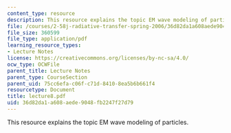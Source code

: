 ```yaml
---
content_type: resource
description: This resource explains the topic EM wave modeling of particles.
file: /courses/2-58j-radiative-transfer-spring-2006/36d82da1a608aede9048fb2247f27d79_lecture8.pdf
file_size: 360599
file_type: application/pdf
learning_resource_types:
- Lecture Notes
license: https://creativecommons.org/licenses/by-nc-sa/4.0/
ocw_type: OCWFile
parent_title: Lecture Notes
parent_type: CourseSection
parent_uid: 75cc6efa-c06f-c71d-8410-8ea5b6b661f4
resourcetype: Document
title: lecture8.pdf
uid: 36d82da1-a608-aede-9048-fb2247f27d79
---
```

This resource explains the topic EM wave modeling of particles.
